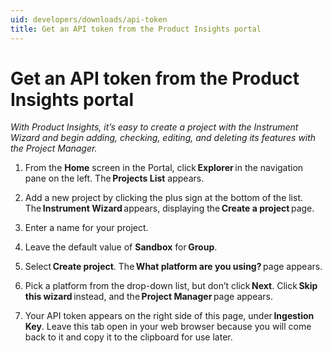 ```yaml
---
uid: developers/downloads/api-token
title: Get an API token from the Product Insights portal
---
```

# Get an API token from the Product Insights portal

_With Product Insights, it’s easy to create a project with the Instrument Wizard and begin adding, checking, editing, and deleting its features with the Project Manager._

1. From the **Home** screen in the Portal, click **Explorer** in the navigation pane on the left. The **Projects List** appears.

2. Add a new project by clicking the plus sign at the bottom of the list. The **Instrument Wizard** appears, displaying the **Create a project** page.

3. Enter a name for your project.

4. Leave the default value of **Sandbox** for **Group**.

5. Select **Create project**. The **What platform are you using?** page appears.

6. Pick a platform from the drop-down list, but don’t click **Next**. Click **Skip this wizard** instead, and the **Project Manager** page appears.

7. Your API token appears on the right side of this page, under **Ingestion Key**. Leave this tab open in your web browser because you will come back to it and copy it to the clipboard for use later.
